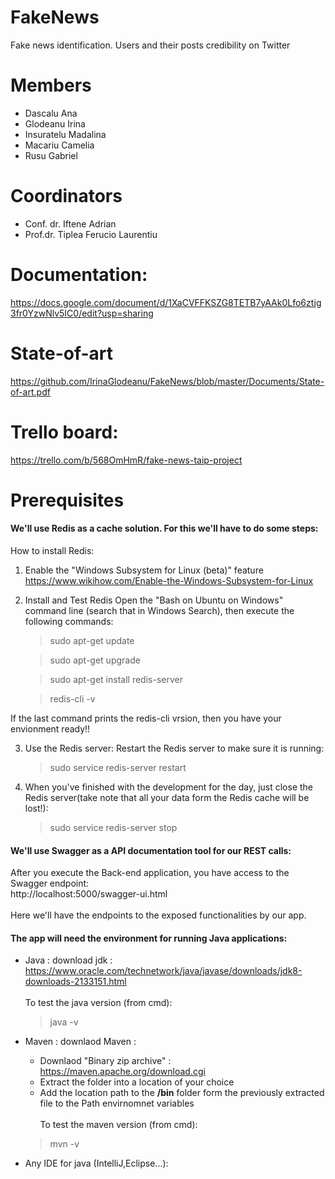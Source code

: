 # FakeNews

Fake news identification. Users and their posts credibility on Twitter

# Members 

* Dascalu Ana 
* Glodeanu Irina
* Insuratelu Madalina
* Macariu Camelia
* Rusu Gabriel


# Coordinators
* Conf. dr. Iftene Adrian
* Prof.dr. Tiplea Ferucio Laurentiu

# Documentation:
https://docs.google.com/document/d/1XaCVFFKSZG8TETB7yAAk0Lfo6ztjg3fr0YzwNlv5IC0/edit?usp=sharing

# State-of-art
https://github.com/IrinaGlodeanu/FakeNews/blob/master/Documents/State-of-art.pdf

# Trello board:
https://trello.com/b/568OmHmR/fake-news-taip-project


# Prerequisites

#### We'll use <b>Redis</b> as a cache solution. For this we'll have to do some steps:

How to install Redis:

1) Enable the "Windows Subsystem for Linux (beta)" feature
https://www.wikihow.com/Enable-the-Windows-Subsystem-for-Linux

2) Install and Test Redis
Open the "Bash on Ubuntu on Windows" command line (search that in Windows Search), then execute the following commands:
    
    > sudo apt-get update

    > sudo apt-get upgrade

    > sudo apt-get install redis-server

    > redis-cli -v

  If the last command prints the redis-cli vrsion, then you have your envionment ready!!

3) Use the Redis server:
Restart the Redis server to make sure it is running:
    > sudo service redis-server restart

4) When you've finished with the development for the day, just close the Redis server(take note that all your data form the Redis cache will be lost!):
    > sudo service redis-server stop


#### We'll use <b>Swagger </b> as a API documentation tool for our REST calls:
    
  After you execute the Back-end application, you have access to the Swagger endpoint:   
    http://localhost:5000/swagger-ui.html
    <br></br>
    Here we'll have the endpoints to the exposed functionalities by our app.
   
   
#### The app will need the environment for running Java applications:
 
 * Java : download jdk : https://www.oracle.com/technetwork/java/javase/downloads/jdk8-downloads-2133151.html
 <br></br>
 To test the java version (from cmd): 
    > java -v
 * Maven : downlaod Maven : 
     * Downlaod "Binary zip archive" : https://maven.apache.org/download.cgi
     * Extract the folder into a location of your choice
     * Add the location path to the <b>/bin</b> folder form the previously extracted file to the Path envirnomnet variables
 <br></br>
To test the maven version (from cmd):
    > mvn -v
    
* Any IDE for java (IntelliJ,Eclipse...): 
